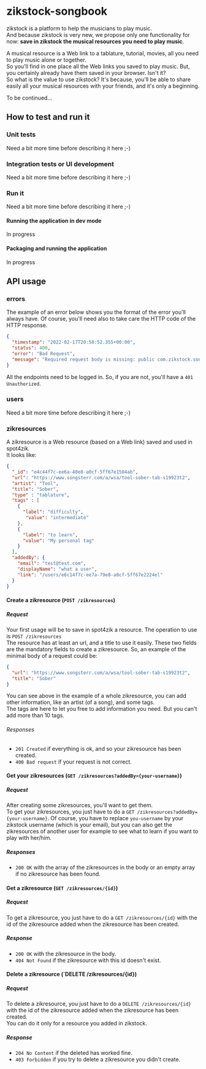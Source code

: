 # zikstock-songbook

zikstock is a platform to help the musicians to play music.  
And because zikstock is very new, we propose only one functionality for now: **save in zikstock the musical resources you need to play music**.

A musical resource is a Web link to a tablature, tutorial, movies, all you need to play music alone or together.  
So you'll find in one place all the Web links you saved to play music. But, you certainly already have them saved in your browser. Isn't it?  
So what is the value to use zikstock? It's because, you'll be able to share easily all your musical resources with your friends, and it's only a beginning.

To be continued...

## How to test and run it

### Unit tests

Need a bit more time before describing it here ;-)

### Integration tests or UI development

Need a bit more time before describing it here ;-)

### Run it

Need a bit more time before describing it here ;-)

#### Running the application in dev mode

In progress

#### Packaging and running the application

In progress

## API usage

### errors

The example of an error below shows you the format of the error you'll always have. Of course, you'll need also to take care the HTTP code of the HTTP response.

```json
{
  "timestamp": "2022-02-17T20:58:52.355+00:00",
  "status": 400,
  "error": "Bad Request",
  "message": "Required request body is missing: public com.zikstock.songbook.zikresource.Zikresource"
}
```  

All the endpoints need to be logged in. So, if you are not, you'll have a `401 Unauthorized`.

### users

Need a bit more time before describing it here ;-)

### zikresources

A zikresource is a Web resource (based on a Web link) saved and used in spot4zik.  
It looks like:

```json
{
  "_id": "e4c44f7c-ee6a-40e8-a0cf-5ff67e1504ab",
  "url": "https://www.songsterr.com/a/wsa/tool-sober-tab-s19923t2",
  "artist": "Tool",
  "title": "Sober",
  "type" : "tablature",
  "tags" : [
    {
      "label": "difficulty",
       "value": "intermediate"
    },
    {
      "label": "to learn",
      "value": "My personal tag"
    }
  ],
  "addedBy": {
    "email": "test@test.com",
    "displayName": "what a user",
    "link": "/users/e6c14f7c-ee7a-79e8-a0cf-5ff67e2224el"
  }
}
```

#### Create a zikresource (`POST /zikresources`)

##### Request

Your first usage will be to save in spot4zik a resource. The operation to use is `POST /zikresources`  
The resource has at least an url, and a title to use it easily. These two fields are the mandatory fields to create a zikresource.
So, an example of the minimal body of a request could be:

```json
{
  "url": "https://www.songsterr.com/a/wsa/tool-sober-tab-s19923t2",
  "title": "Sober"
}
```

You can see above in the example of a whole zikresource, you can add other information, like an artist (of a song), and some tags.  
The tags are here to let you free to add information you need. But you can't add more than 10 tags.

###### Responses

- `201 Created` if everything is ok, and so your zikresource has been created.
- `400 Bad request` if your request is not correct.

#### Get your zikresources (`GET /zikresources?addedBy={your-username}`)

##### Request

After creating some zikresources, you'll want to get them.  
To get your zikresources, you just have to do a `GET /zikresources?addedBy={your-username}`.
Of course, you have to replace `you-username` by your zikstock username (which is your email), but you can also get the zikresources of another user for example to see what to learn if you want to play with her/him.

##### Responses

- `200 OK` with the array of the zikresources in the body or an empty array if no zikresource has been found.

#### Get a zikresource (`GET /zikresources/{id}`)

##### Request

To get a zikresource, you just have to do a `GET /zikresources/{id}` with the id of the zikresource added when the zikresource has been created.

##### Response

- `200 OK` with the zikresource in the body.
- `404 Not Found` if the zikresource with this id doesn't exist.

#### Delete a zikresource (`DELETE /zikresources/{id})

##### Request

To delete a zikresource, you just have to do a `DELETE /zikresources/{id}` with the id of the zikresource added when the zikresource has been created.  
You can do it only for a resource you added in zikstock.

##### Response

- `204 No Content` if the deleted has worked fine.
- `403 Forbidden` if you try to delete a zikresource you didn't create.
